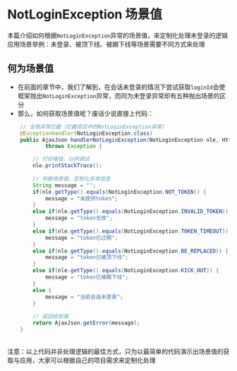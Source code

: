 # NotLoginException 场景值

本篇介绍如何根据`NotLoginException`异常的场景值，来定制化处理未登录的逻辑 <br/>
应用场景举例：未登录、被顶下线、被踢下线等场景需要不同方式来处理 


## 何为场景值
- 在前面的章节中，我们了解到，在会话未登录的情况下尝试获取`loginId`会使框架抛出`NotLoginException`异常，而同为未登录异常却有五种抛出场景的区分 <br>
- 那么，如何获取场景值呢？废话少说直接上代码：


``` java
	// 全局异常拦截（拦截项目中的NotLoginException异常）
	@ExceptionHandler(NotLoginException.class)
	public AjaxJson handlerNotLoginException(NotLoginException nle, HttpServletRequest request, HttpServletResponse response)
			throws Exception {

		// 打印堆栈，以供调试
		nle.printStackTrace(); 
		
		// 判断场景值，定制化异常信息 
		String message = "";
		if(nle.getType().equals(NotLoginException.NOT_TOKEN)) {
			message = "未提供token";
		}
		else if(nle.getType().equals(NotLoginException.INVALID_TOKEN)) {
			message = "token无效";
		}
		else if(nle.getType().equals(NotLoginException.TOKEN_TIMEOUT)) {
			message = "token已过期";
		}
		else if(nle.getType().equals(NotLoginException.BE_REPLACED)) {
			message = "token已被顶下线";
		}
		else if(nle.getType().equals(NotLoginException.KICK_OUT)) {
			message = "token已被踢下线";
		}
		else {
			message = "当前会话未登录";
		}
		
		// 返回给前端
		return AjaxJson.getError(message);
	}
```

<br/>
注意：以上代码并非处理逻辑的最佳方式，只为以最简单的代码演示出场景值的获取与应用，大家可以根据自己的项目需求来定制化处理

